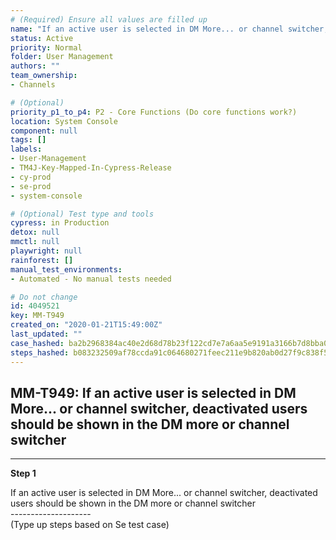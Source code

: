 ```yaml
---
# (Required) Ensure all values are filled up
name: "If an active user is selected in DM More... or channel switcher, deactivated users should be shown in the DM more or channel switcher"
status: Active
priority: Normal
folder: User Management
authors: ""
team_ownership: 
- Channels

# (Optional)
priority_p1_to_p4: P2 - Core Functions (Do core functions work?)
location: System Console
component: null
tags: []
labels: 
- User-Management
- TM4J-Key-Mapped-In-Cypress-Release
- cy-prod
- se-prod
- system-console

# (Optional) Test type and tools
cypress: in Production
detox: null
mmctl: null
playwright: null
rainforest: []
manual_test_environments: 
- Automated - No manual tests needed

# Do not change
id: 4049521
key: MM-T949
created_on: "2020-01-21T15:49:00Z"
last_updated: ""
case_hashed: ba2b2968384ac40e2d68d78b23f122cd7e7a6aa5e9191a3166b7d8bba0129b33dd73843ef535da5e615a27a1836b83ee
steps_hashed: b083232509af78ccda91c064680271feec211e9b820ab0d27f9c838f5733b981154893b734e819a06e6fec86f77867f3
---
```


<!-- (Auto-generated) Based on frontmatter's "key" and "name" -->

## MM-T949: If an active user is selected in DM More... or channel switcher, deactivated users should be shown in the DM more or channel switcher

---

**Step 1**

If an active user is selected in DM More... or channel switcher, deactivated users should be shown in the DM more or channel switcher\
\--------------------\
(Type up steps based on Se test case)
